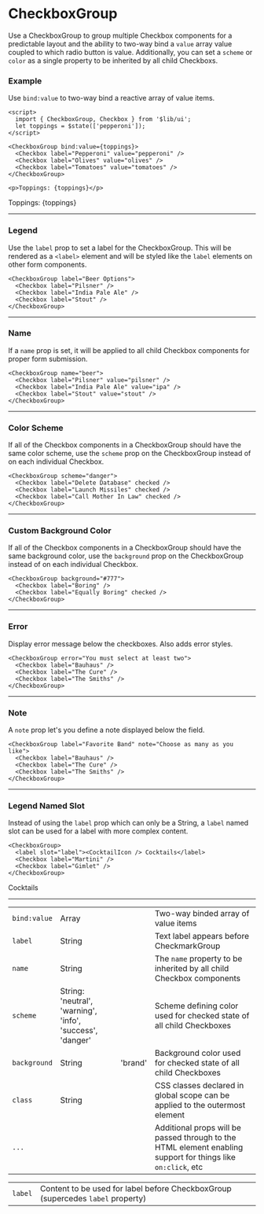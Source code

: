 <script>
	import { Checkbox, CheckboxGroup } from '$lib/ui';
  import Table from '$lib/components/Table.svelte';
  import { Martini } from 'lucide-svelte';

  let toppings = $state(['pepperoni']);
</script>

# CheckboxGroup

Use a CheckboxGroup to group multiple Checkbox components for a predictable layout and the ability to two-way bind a
`value` array value coupled to which radio button is value. Additionally, you can  set a `scheme` or `color` as a single
property to be inherited by all child Checkboxs.

### Example

Use `bind:value` to two-way bind a reactive array of value items.

```svelte
<script>
  import { CheckboxGroup, Checkbox } from '$lib/ui';
  let toppings = $state(['pepperoni']);
</script>

<CheckboxGroup bind:value={toppings}>
  <Checkbox label="Pepperoni" value="pepperoni" />
  <Checkbox label="Olives" value="olives" />
  <Checkbox label="Tomatoes" value="tomatoes" />
</CheckboxGroup>

<p>Toppings: {toppings}</p>
```
<CheckboxGroup bind:value={toppings}>
  <Checkbox label="Pepperoni" value="pepperoni" />
  <Checkbox label="Olives" value="olives" />
  <Checkbox label="Tomatoes" value="tomatoes" />
</CheckboxGroup>

<p>Toppings: {toppings}</p>

---

### Legend

Use the `label` prop to set a label for the CheckboxGroup. This will be rendered as a `<label>` element and will be
styled like the `label` elements on other form components.

```svelte
<CheckboxGroup label="Beer Options">
  <Checkbox label="Pilsner" />
  <Checkbox label="India Pale Ale" />
  <Checkbox label="Stout" />
</CheckboxGroup>
```
<CheckboxGroup label="Beer Options">
  <Checkbox label="Pilsner" />
  <Checkbox label="India Pale Ale" />
  <Checkbox label="Stout" />
</CheckboxGroup>

---

### Name

If a `name` prop is set, it will be applied to all child Checkbox components for proper form submission.

```svelte
<CheckboxGroup name="beer">
  <Checkbox label="Pilsner" value="pilsner" />
  <Checkbox label="India Pale Ale" value="ipa" />
  <Checkbox label="Stout" value="stout" />
</CheckboxGroup>
```
<CheckboxGroup name="beer">
  <Checkbox label="Pilsner" value="pilsner" />
  <Checkbox label="India Pale Ale" value="ipa" />
  <Checkbox label="Stout" value="stout" />
</CheckboxGroup>

---

### Color Scheme

If all of the Checkbox components in a CheckboxGroup should have the same color scheme, use the `scheme` prop on the
CheckboxGroup instead of on each individual Checkbox.

```svelte
<CheckboxGroup scheme="danger">
  <Checkbox label="Delete Database" checked />
  <Checkbox label="Launch Missiles" checked />
  <Checkbox label="Call Mother In Law" checked />
</CheckboxGroup>
```
<CheckboxGroup scheme="danger">
  <Checkbox label="Delete Database" checked />
  <Checkbox label="Launch Missiles" checked />
  <Checkbox label="Call Mother In Law" checked />
</CheckboxGroup>

---

### Custom Background Color

If all of the Checkbox components in a CheckboxGroup should have the same background color, use the
`background` prop on the CheckboxGroup instead of on each individual Checkbox.

```svelte
<CheckboxGroup background="#777">
  <Checkbox label="Boring" />
  <Checkbox label="Equally Boring" checked />
</CheckboxGroup>
```
<CheckboxGroup background="#777">
  <Checkbox label="Boring" />
  <Checkbox label="Equally Boring" checked />
</CheckboxGroup>

---

### Error

Display error message below the checkboxes. Also adds error styles.

```svelte
<CheckboxGroup error="You must select at least two">
  <Checkbox label="Bauhaus" />
  <Checkbox label="The Cure" />
  <Checkbox label="The Smiths" />
</CheckboxGroup>
```
<CheckboxGroup error="You must select at least two">
  <Checkbox label="Bauhaus" />
  <Checkbox label="The Cure" />
  <Checkbox label="The Smiths" />
</CheckboxGroup>

---

### Note

A `note` prop let's you define a note displayed below the field.

```svelte
<CheckboxGroup label="Favorite Band" note="Choose as many as you like">
  <Checkbox label="Bauhaus" />
  <Checkbox label="The Cure" />
  <Checkbox label="The Smiths" />
</CheckboxGroup>
```
<CheckboxGroup label="Favorite Band" note="Choose as many as you like">
  <Checkbox label="Bauhaus" />
  <Checkbox label="The Cure" />
  <Checkbox label="The Smiths" />
</CheckboxGroup>

---

### Legend Named Slot

Instead of using the `label` prop which can only be a String, a `label` named slot can be used for a label with more
complex content.

```svelte
<CheckboxGroup>
  <label slot="label"><CocktailIcon /> Cocktails</label>
  <Checkbox label="Martini" />
  <Checkbox label="Gimlet" />
</CheckboxGroup>
```
<CheckboxGroup>
  <label slot="label" class="flex items-center pb-2"><Martini size={20} /> Cocktails</label>
  <Checkbox label="Martini" />
  <Checkbox label="Gimlet" />
</CheckboxGroup>

---

<!-- Properties Table -->
<Table name="CheckboxGroup" type="props">
  <tr>
    <td><code>bind:value</code></td>
    <td>Array</td>
    <td>&nbsp;</td>
    <td>Two-way binded array of value items</td>
  </tr>
  <tr>
    <td><code>label</code></td>
    <td>String</td>
    <td>&nbsp;</td>
    <td>Text label appears before CheckmarkGroup</td>
  </tr>
  <tr>
    <td><code>name</code></td>
    <td>String</td>
    <td>&nbsp;</td>
    <td>The <code>name</code> property to be inherited by all child Checkbox components</td>
  </tr>
  <tr>
    <td><code>scheme</code></td>
    <td>String: 'neutral', 'warning', 'info', 'success', 'danger'</td>
    <td>&nbsp;</td>
    <td>Scheme defining color used for checked state of all child Checkboxes</td>
  </tr>
  <tr>
    <td><code>background</code></td>
    <td>String</td>
    <td>'brand'</td>
    <td>Background color used for checked state of all child Checkboxes</td>
  </tr>
  <tr>
    <td><code>class</code></td>
    <td>String</td>
    <td>&nbsp;</td>
    <td>CSS classes declared in global scope can be applied to the outermost element</td>
  </tr>
  <tr>
    <td><code>...</code></td>
    <td>&nbsp;</td>
    <td>&nbsp;</td>
    <td
      >Additional props will be passed through to the HTML element enabling support for things
      like
      <code>on:click</code>, etc</td
    >
  </tr>
</Table>

<!-- Named Slots Table -->
<Table name="CheckboxGroup" type="slots">
  <tr>
    <td><code>label</code></td>
    <td
      >Content to be used for label before CheckboxGroup (supercedes <code>label</code> property)</td
    >
  </tr>
</Table>

